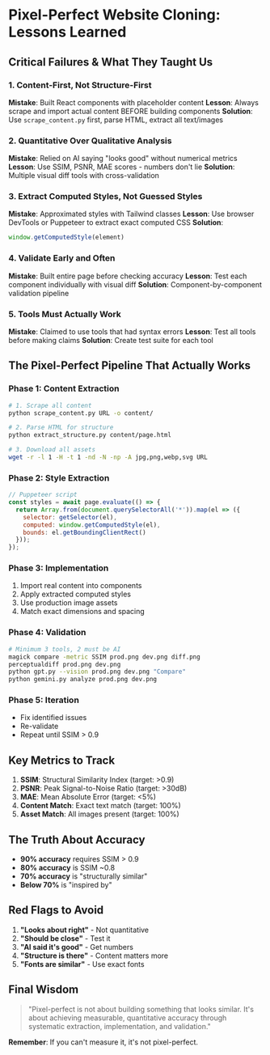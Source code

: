# Pixel-Perfect Website Cloning: Lessons Learned

## Critical Failures & What They Taught Us

### 1. **Content-First, Not Structure-First**
**Mistake**: Built React components with placeholder content
**Lesson**: Always scrape and import actual content BEFORE building components
**Solution**: Use `scrape_content.py` first, parse HTML, extract all text/images

### 2. **Quantitative Over Qualitative Analysis**
**Mistake**: Relied on AI saying "looks good" without numerical metrics
**Lesson**: Use SSIM, PSNR, MAE scores - numbers don't lie
**Solution**: Multiple visual diff tools with cross-validation

### 3. **Extract Computed Styles, Not Guessed Styles**
**Mistake**: Approximated styles with Tailwind classes
**Lesson**: Use browser DevTools or Puppeteer to extract exact computed CSS
**Solution**: 
```javascript
window.getComputedStyle(element)
```

### 4. **Validate Early and Often**
**Mistake**: Built entire page before checking accuracy
**Lesson**: Test each component individually with visual diff
**Solution**: Component-by-component validation pipeline

### 5. **Tools Must Actually Work**
**Mistake**: Claimed to use tools that had syntax errors
**Lesson**: Test all tools before making claims
**Solution**: Create test suite for each tool

## The Pixel-Perfect Pipeline That Actually Works

### Phase 1: Content Extraction
```bash
# 1. Scrape all content
python scrape_content.py URL -o content/

# 2. Parse HTML for structure
python extract_structure.py content/page.html

# 3. Download all assets
wget -r -l 1 -H -t 1 -nd -N -np -A jpg,png,webp,svg URL
```

### Phase 2: Style Extraction
```javascript
// Puppeteer script
const styles = await page.evaluate(() => {
  return Array.from(document.querySelectorAll('*')).map(el => ({
    selector: getSelector(el),
    computed: window.getComputedStyle(el),
    bounds: el.getBoundingClientRect()
  }));
});
```

### Phase 3: Implementation
1. Import real content into components
2. Apply extracted computed styles
3. Use production image assets
4. Match exact dimensions and spacing

### Phase 4: Validation
```bash
# Minimum 3 tools, 2 must be AI
magick compare -metric SSIM prod.png dev.png diff.png
perceptualdiff prod.png dev.png
python gpt.py --vision prod.png dev.png "Compare"
python gemini.py analyze prod.png dev.png
```

### Phase 5: Iteration
- Fix identified issues
- Re-validate
- Repeat until SSIM > 0.9

## Key Metrics to Track

1. **SSIM**: Structural Similarity Index (target: >0.9)
2. **PSNR**: Peak Signal-to-Noise Ratio (target: >30dB)
3. **MAE**: Mean Absolute Error (target: <5%)
4. **Content Match**: Exact text match (target: 100%)
5. **Asset Match**: All images present (target: 100%)

## The Truth About Accuracy

- **90% accuracy** requires SSIM > 0.9
- **80% accuracy** is SSIM ~0.8
- **70% accuracy** is "structurally similar"
- **Below 70%** is "inspired by"

## Red Flags to Avoid

1. **"Looks about right"** - Not quantitative
2. **"Should be close"** - Test it
3. **"AI said it's good"** - Get numbers
4. **"Structure is there"** - Content matters more
5. **"Fonts are similar"** - Use exact fonts

## Final Wisdom

> "Pixel-perfect is not about building something that looks similar. It's about achieving measurable, quantitative accuracy through systematic extraction, implementation, and validation."

**Remember**: If you can't measure it, it's not pixel-perfect.